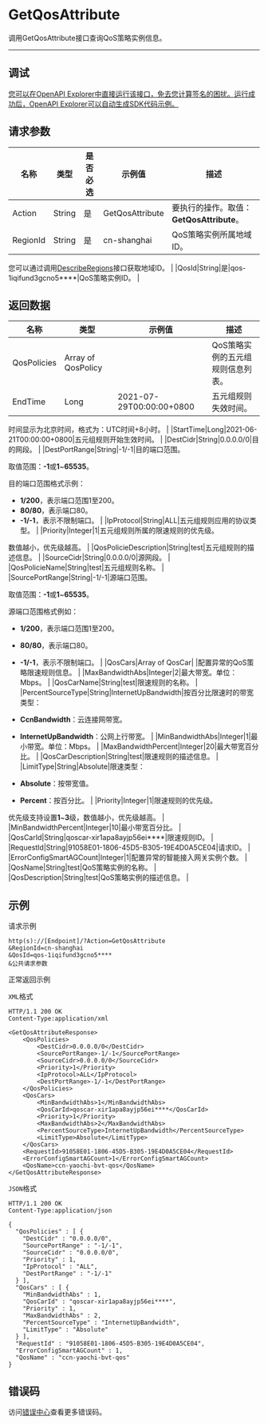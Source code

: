 # GetQosAttribute

调用GetQosAttribute接口查询QoS策略实例信息。

****

## 调试

[您可以在OpenAPI Explorer中直接运行该接口，免去您计算签名的困扰。运行成功后，OpenAPI Explorer可以自动生成SDK代码示例。](https://api.aliyun.com/#product=Smartag&api=GetQosAttribute&type=RPC&version=2018-03-13)

## 请求参数

|名称|类型|是否必选|示例值|描述|
|--|--|----|---|--|
|Action|String|是|GetQosAttribute|要执行的操作。取值：**GetQosAttribute**。 |
|RegionId|String|是|cn-shanghai|QoS策略实例所属地域ID。

 您可以通过调用[DescribeRegions](~~36063~~)接口获取地域ID。 |
|QosId|String|是|qos-1iqifund3gcno5\*\*\*\*|QoS策略实例ID。 |

## 返回数据

|名称|类型|示例值|描述|
|--|--|---|--|
|QosPolicies|Array of QosPolicy| |QoS策略实例的五元组规则信息列表。 |
|EndTime|Long|2021-07-29T00:00:00+0800|五元组规则失效时间。

 时间显示为北京时间，格式为：UTC时间+8小时。 |
|StartTime|Long|2021-06-21T00:00:00+0800|五元组规则开始生效时间。 |
|DestCidr|String|0.0.0.0/0|目的网段。 |
|DestPortRange|String|-1/-1|目的端口范围。

 取值范围：**-1**或**1**~**65535**。

 目的端口范围格式示例：

 -   **1/200**，表示端口范围1至200。
-   **80/80**，表示端口80。
-   **-1/-1**，表示不限制端口。 |
|IpProtocol|String|ALL|五元组规则应用的协议类型。 |
|Priority|Integer|1|五元组规则所属的限速规则的优先级。

 数值越小，优先级越高。 |
|QosPolicieDescription|String|test|五元组规则的描述信息。 |
|SourceCidr|String|0.0.0.0/0|源网段。 |
|QosPolicieName|String|test|五元组规则名称。 |
|SourcePortRange|String|-1/-1|源端口范围。

 取值范围：**-1**或**1**~**65535**。

 源端口范围格式例如：

 -   **1/200**，表示端口范围1至200。
-   **80/80**，表示端口80。
-   **-1/-1**，表示不限制端口。 |
|QosCars|Array of QosCar| |配置异常的QoS策略限速规则信息。 |
|MaxBandwidthAbs|Integer|2|最大带宽。单位：Mbps。 |
|QosCarName|String|test|限速规则的名称。 |
|PercentSourceType|String|InternetUpBandwidth|按百分比限速时的带宽类型：

 -   **CcnBandwidth**：云连接网带宽。
-   **InternetUpBandwidth**：公网上行带宽。 |
|MinBandwidthAbs|Integer|1|最小带宽。单位：Mbps。 |
|MaxBandwidthPercent|Integer|20|最大带宽百分比。 |
|QosCarDescription|String|test|限速规则的描述信息。 |
|LimitType|String|Absolute|限速类型：

 -   **Absolute**：按带宽值。
-   **Percent**：按百分比。 |
|Priority|Integer|1|限速规则的优先级。

 优先级支持设置**1**~**3**级，数值越小，优先级越高。 |
|MinBandwidthPercent|Integer|10|最小带宽百分比。 |
|QosCarId|String|qoscar-xir1apa8ayjp56ei\*\*\*\*|限速规则ID。 |
|RequestId|String|91058E01-1806-45D5-B305-19E4D0A5CE04|请求ID。 |
|ErrorConfigSmartAGCount|Integer|1|配置异常的智能接入网关实例个数。 |
|QosName|String|test|QoS策略实例的名称。 |
|QosDescription|String|test|QoS策略实例的描述信息。 |

## 示例

请求示例

```
http(s)://[Endpoint]/?Action=GetQosAttribute
&RegionId=cn-shanghai
&QosId=qos-1iqifund3gcno5****
&公共请求参数
```

正常返回示例

`XML`格式

```
HTTP/1.1 200 OK
Content-Type:application/xml

<GetQosAttributeResponse>
    <QosPolicies>
        <DestCidr>0.0.0.0/0</DestCidr>
        <SourcePortRange>-1/-1</SourcePortRange>
        <SourceCidr>0.0.0.0/0</SourceCidr>
        <Priority>1</Priority>
        <IpProtocol>ALL</IpProtocol>
        <DestPortRange>-1/-1</DestPortRange>
    </QosPolicies>
    <QosCars>
        <MinBandwidthAbs>1</MinBandwidthAbs>
        <QosCarId>qoscar-xir1apa8ayjp56ei****</QosCarId>
        <Priority>1</Priority>
        <MaxBandwidthAbs>2</MaxBandwidthAbs>
        <PercentSourceType>InternetUpBandwidth</PercentSourceType>
        <LimitType>Absolute</LimitType>
    </QosCars>
    <RequestId>91058E01-1806-45D5-B305-19E4D0A5CE04</RequestId>
    <ErrorConfigSmartAGCount>1</ErrorConfigSmartAGCount>
    <QosName>ccn-yaochi-bvt-qos</QosName>
</GetQosAttributeResponse>
```

`JSON`格式

```
HTTP/1.1 200 OK
Content-Type:application/json

{
  "QosPolicies" : [ {
    "DestCidr" : "0.0.0.0/0",
    "SourcePortRange" : "-1/-1",
    "SourceCidr" : "0.0.0.0/0",
    "Priority" : 1,
    "IpProtocol" : "ALL",
    "DestPortRange" : "-1/-1"
  } ],
  "QosCars" : [ {
    "MinBandwidthAbs" : 1,
    "QosCarId" : "qoscar-xir1apa8ayjp56ei****",
    "Priority" : 1,
    "MaxBandwidthAbs" : 2,
    "PercentSourceType" : "InternetUpBandwidth",
    "LimitType" : "Absolute"
  } ],
  "RequestId" : "91058E01-1806-45D5-B305-19E4D0A5CE04",
  "ErrorConfigSmartAGCount" : 1,
  "QosName" : "ccn-yaochi-bvt-qos"
}
```

## 错误码

访问[错误中心](https://error-center.alibabacloud.com/status/product/Smartag)查看更多错误码。

